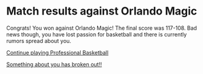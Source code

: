 # Match results against Orlando Magic

Congrats! You won against Orlando Magic! The final score was 117-108. Bad news though, you have lost passion for  basketball and there is currently rumors spread about you.

[Continue playing Professional Basketball](../secret-ending.md)

[Something about you has broken out!!](../fraud.md)

